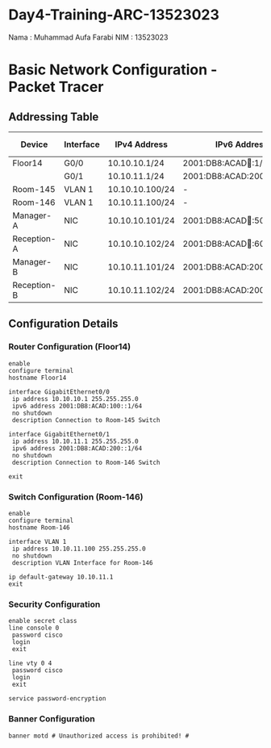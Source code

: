 # Day4-Training-ARC-13523023

Nama : Muhammad Aufa Farabi
NIM : 13523023

# Basic Network Configuration - Packet Tracer

## Addressing Table
| Device       | Interface | IPv4 Address       | IPv6 Address                  | Default Gateway |
|-------------|----------|--------------------|-------------------------------|----------------|
| Floor14     | G0/0     | 10.10.10.1/24      | 2001:DB8:ACAD:100::1/64       | N/A            |
|             | G0/1     | 10.10.11.1/24      | 2001:DB8:ACAD:200::1/64       | N/A            |
| Room-145    | VLAN 1   | 10.10.10.100/24    | -                             | 10.10.10.1     |
| Room-146    | VLAN 1   | 10.10.11.100/24    | -                             | 10.10.11.1     |
| Manager-A   | NIC      | 10.10.10.101/24    | 2001:DB8:ACAD:100::50/64      | FE80::2        |
| Reception-A | NIC      | 10.10.10.102/24    | 2001:DB8:ACAD:100::60/64      | FE80::2        |
| Manager-B   | NIC      | 10.10.11.101/24    | 2001:DB8:ACAD:200::50/64      | FE80::3        |
| Reception-B | NIC      | 10.10.11.102/24    | 2001:DB8:ACAD:200::W60/64      | FE80::3        |

## Configuration Details

### Router Configuration (Floor14)
```
enable
configure terminal
hostname Floor14

interface GigabitEthernet0/0
 ip address 10.10.10.1 255.255.255.0
 ipv6 address 2001:DB8:ACAD:100::1/64
 no shutdown
 description Connection to Room-145 Switch

interface GigabitEthernet0/1
 ip address 10.10.11.1 255.255.255.0
 ipv6 address 2001:DB8:ACAD:200::1/64
 no shutdown
 description Connection to Room-146 Switch

exit
```

### Switch Configuration (Room-146)
```
enable
configure terminal
hostname Room-146

interface VLAN 1
 ip address 10.10.11.100 255.255.255.0
 no shutdown
 description VLAN Interface for Room-146

ip default-gateway 10.10.11.1
exit
```

### Security Configuration
```
enable secret class
line console 0
 password cisco
 login
 exit

line vty 0 4
 password cisco
 login
 exit

service password-encryption
```

### Banner Configuration
```
banner motd # Unauthorized access is prohibited! #
```
